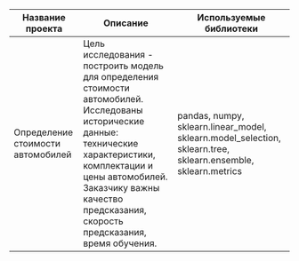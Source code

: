 **Название проекта** | **Описание** | **Используемые библиотеки**
------------ | ------------- | ------------- 
Определение стоимости автомобилей|Цель исследования - построить модель для определения стоимости автомобилей. Исследованы исторические данные: технические характеристики, комплектации и цены автомобилей. Заказчику важны качество предсказания, скорость предсказания, время обучения.| pandas, numpy, sklearn.linear_model, sklearn.model_selection, sklearn.tree, sklearn.ensemble, sklearn.metrics
